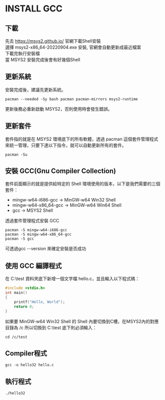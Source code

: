 # INSTALL GCC
## 下載
先去 https://msys2.github.io/ 官網下載Shell安裝<br>
選擇 msys2-x86_64-20220904.exe 安裝, 官網會自動更新成最近檔案<br>
下載完執行安裝檔<br>
當 MSYS2 安裝完成後會有好幾個Shell
## 更新系統
安裝完成後，建議先更新系統。
```
pacman --needed -Sy bash pacman pacman-mirrors msys2-runtime
```
更新後務必重新啟動 MSYS2，否則使用時會發生錯誤。

## 更新套件
套件指的就是在 MSYS2 環境底下的所有軟體，透過 pacman 這個套件管理程式來統一管理，只要下達以下指令，就可以自動更新所有的套件。
```
pacman -Su
```

## 安裝 GCC(Gnu Compiler Collection)
套件前面顯示的就是提供給特定的 Shell 環境使用的版本，以下是我們需要的三個套件：
* mingw-w64-i686-gcc -> MinGW-w64 Win32 Shell
* mingw-w64-x86_64-gcc -> MinGW-w64 Win64 Shell
* gcc -> MSYS2 Shell

透過套件管理程式安裝 GCC

```
pacman -S mingw-w64-i686-gcc
pacman -S mingw-w64-x86_64-gcc
pacman -S gcc
```

可透過gcc --version 來確定安裝是否成功

## 使用 GCC 編譯程式

在 C:\test 資料夾底下新增一個文字檔 hello.c，並且輸入以下程式碼：
```C
#include <stdio.h>
int main() 
{
    printf("Hello, World");
    return 0;
}
```
如果要 MinGW-w64 Win32 Shell  的 Shell 內要切換到C槽，在MSYS2內的對應目錄為 /c
所以切換到 C:\test 底下則必須輸入：

```
cd /c/test
```
## Compiler程式
```
gcc -o hello32 hello.c
```

## 執行程式
```
./hello32
```

